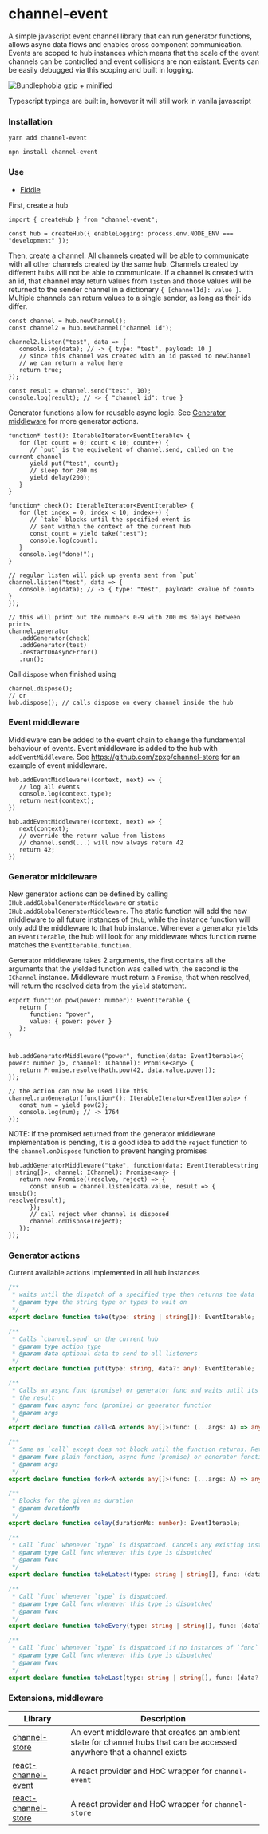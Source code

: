 # channel-event

A simple javascript event channel library that can run generator functions, allows async data flows and enables cross component communication.
Events are scoped to hub instances which means that the scale of the event channels can be controlled and event collisions are non existant. Events can be easily debugged via this scoping and built in logging. 

![Bundlephobia gzip + minified](https://badgen.net/bundlephobia/minzip/channel-event)

Typescript typings are built in, however it will still work in vanila javascript 

### Installation

`yarn add channel-event`

`npn install channel-event`


### Use 

- [Fiddle](https://jsfiddle.net/mk05cn8r/4/)

First, create a hub

``` tsx
import { createHub } from "channel-event";

const hub = createHub({ enableLogging: process.env.NODE_ENV === "development" });
```

Then, create a channel. All channels created will be able to communicate with all other channels created by the same hub. Channels created by different hubs will not be able to communicate.
If a channel is created with an id, that channel may return values from `listen` and those values will be returned to the sender channel in a dictionary `{ [channelId]: value }`. Multiple channels can return values to a single sender, as long as their ids differ.

``` tsx
const channel = hub.newChannel();
const channel2 = hub.newChannel("channel id");

channel2.listen("test", data => {
   console.log(data); // -> { type: "test", payload: 10 }
   // since this channel was created with an id passed to newChannel
   // we can return a value here
   return true;
});

const result = channel.send("test", 10);
console.log(result); // -> { "channel id": true }
```

Generator functions allow for reusable async logic. See [Generator middleware](#generator-middleware) for more generator actions.

``` tsx
function* test(): IterableIterator<EventIterable> {
   for (let count = 0; count < 10; count++) {
      // `put` is the equivelent of channel.send, called on the current channel
      yield put("test", count);
      // sleep for 200 ms
      yield delay(200);
   }
}

function* check(): IterableIterator<EventIterable> {
   for (let index = 0; index < 10; index++) {
      // `take` blocks until the specified event is 
      // sent within the context of the current hub
      const count = yield take("test");
      console.log(count);
   }
   console.log("done!");
}

// regular listen will pick up events sent from `put`
channel.listen("test", data => {
   console.log(data); // -> { type: "test", payload: <value of count> }
});

// this will print out the numbers 0-9 with 200 ms delays between prints
channel.generator
   .addGenerator(check)
   .addGenerator(test)
   .restartOnAsyncError()
   .run();
```

Call `dispose` when finished using

``` tsx 
channel.dispose();
// or
hub.dispose(); // calls dispose on every channel inside the hub
```

### Event middleware

Middleware can be added to the event chain to change the fundamental behaviour of events. Event middleware is added to the hub with `addEventMiddleware`.
See https://github.com/zpxp/channel-store for an example of event middleware.

``` tsx
hub.addEventMiddleware((context, next) => {
   // log all events
   console.log(context.type);
   return next(context);
})

hub.addEventMiddleware((context, next) => {
   next(context);
   // override the return value from listens
   // channel.send(...) will now always return 42
   return 42;
})
```

### Generator middleware

New generator actions can be defined by calling `IHub.addGlobalGeneratorMiddleware` or `static IHub.addGlobalGeneratorMiddleware`. The static function will add the new middleware to all future instances of `IHub`, while the instance function will only add the middleware to that hub instance. Whenever a generator `yield`s an `EventIterable`, the hub will look for
any middleware whos function name matches the `EventIterable.function`.

Generator middleware takes 2 arguments, the first contains all the arguments that the yielded function was called with, the second is the `IChannel` instance.
Middleware must return a `Promise`, that when resolved, will return the resolved data from the `yield` statement.

``` tsx
export function pow(power: number): EventIterable {
   return {
      function: "power",
      value: { power: power }
   };
}


hub.addGeneratorMiddleware("power", function(data: EventIterable<{ power: number }>, channel: IChannel): Promise<any> {
   return Promise.resolve(Math.pow(42, data.value.power));
});

// the action can now be used like this
channel.runGenerator(function*(): IterableIterator<EventIterable> {
   const num = yield pow(2);
   console.log(num); // -> 1764
});
```

NOTE: If the promised returned from the generator middleware implementation is pending, it is a good idea to add the `reject` function to the `channel.onDispose` function to prevent hanging promises

``` tsx
hub.addGeneratorMiddleware("take", function(data: EventIterable<string | string[]>, channel: IChannel): Promise<any> {
   return new Promise((resolve, reject) => {
      const unsub = channel.listen(data.value, result => {
unsub();
resolve(result);
      });
      // call reject when channel is disposed
      channel.onDispose(reject);
   });
});
```

### Generator actions

Current available actions implemented in all hub instances

``` ts
/**
 * waits until the dispatch of a specified type then returns the data
 * @param type the string type or types to wait on
 */
export declare function take(type: string | string[]): EventIterable;

/**
 * Calls `channel.send` on the current hub
 * @param type action type
 * @param data optional data to send to all listeners
 */
export declare function put(type: string, data?: any): EventIterable;

/**
 * Calls an async func (promise) or generator func and waits until its completion, returning
 * the result
 * @param func async func (promise) or generator function
 * @param args
 */
export declare function call<A extends any[]>(func: (...args: A) => any, ...args: A): EventIterable;

/**
 * Same as `call` except does not block until the function returns. Returns a cancel function that will cancel the forked task
 * @param func plain function, async func (promise) or generator function
 * @param args
 */
export declare function fork<A extends any[]>(func: (...args: A) => any, ...args: A): EventIterable;

/**
 * Blocks for the given ms duration
 * @param durationMs
 */
export declare function delay(durationMs: number): EventIterable;

/**
 * Call `func` whenever `type` is dispatched. Cancels any existing instances `func` that may be running
 * @param type Call func whenever this type is dispatched
 * @param func
 */
export declare function takeLatest(type: string | string[], func: (data?: any) => IterableIterator<EventIterable>): EventIterable;

/**
 * Call `func` whenever `type` is dispatched.
 * @param type Call func whenever this type is dispatched
 * @param func
 */
export declare function takeEvery(type: string | string[], func: (data?: any) => IterableIterator<EventIterable>): EventIterable;

/**
 * Call `func` whenever `type` is dispatched if no instances of `func` are running
 * @param type Call func whenever this type is dispatched
 * @param func
 */
export declare function takeLast(type: string | string[], func: (data?: any) => IterableIterator<EventIterable>): EventIterable;
```

### Extensions, middleware

Library | Description
--- | ---
 [channel-store](https://github.com/zpxp/channel-store) | An event middleware that creates an ambient state for channel hubs that can be accessed anywhere that a channel exists
 [react-channel-event](https://github.com/zpxp/react-channel-event) | A react provider and HoC wrapper for `channel-event`
 [react-channel-store](https://github.com/zpxp/react-channel-store) | A react provider and HoC wrapper for `channel-store`


